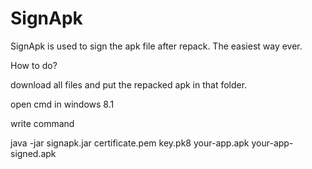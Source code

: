 # SignApk

SignApk is used to sign the apk file after repack. The easiest way ever.

How to do?

download all files and put the repacked apk in that folder.

open cmd in windows 8.1

write command

java -jar signapk.jar certificate.pem key.pk8 your-app.apk your-app-signed.apk
